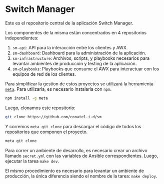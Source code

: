 # Switch Manager

Este es el repositorio central de la aplicación Switch Manager.

Los componentes de la misma están concentrados en 4 repositorios
independientes:

1. `sm-api`: API para la interacción entre los clientes y AWX.
2. `sm-dashboard`: Dashboard para la administración de la aplicación.
3. `sm-infrastructure`: Archivos, scripts, y playbooks necesarios para levantar
   ambientes de producción y testing de la aplicación.
4. `sm-playbooks`: Playbooks que consume el AWX para interactuar con los
   equipos de red de los clientes.

Para simplificar la gestíon de estos proyectos se utilizará la herramienta
[`meta`](https://github.com/mateodelnorte/meta). Para utilizarla, es necesario
instalarla con `npm`.

```bash
npm install -g meta
```

Luego, clonamos este repositorio:

```bash
git clone https://github.com/conatel-i-d/sm
```

Y corremos `meta git clone` para descargar el código de todos los repositorios
que componen el proyecto.

```bash
meta git clone
```

Para correr un ambiente de desarrollo, es necesario crear un archivo llamado
`secret.yml` con las variables de Ansible correspondientes. Luego, ejecutar la
tarea `make dev`.

El mismo procedimiento es necesario para levantar un ambiente de producción, la
única diferencia siendo el nombre de la tarea: `make deploy`.
